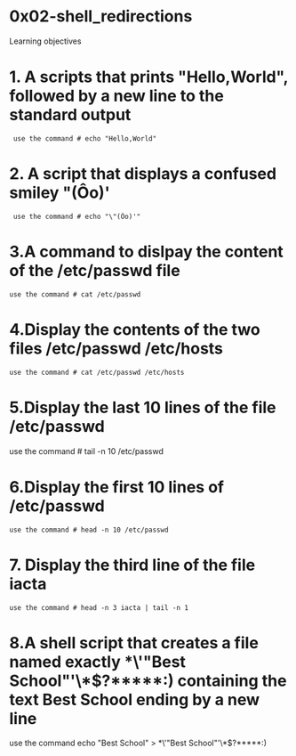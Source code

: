 # 0x02-shell_redirections
Learning objectives
# 1. A scripts that prints "Hello,World", followed by a new line to the standard output
     use the command # echo "Hello,World"
# 2. A script that displays a confused smiley "(Ôo)'
     use the command # echo "\"(Ôo)'"
# 3.A command to dislpay the content of the /etc/passwd file
    use the command # cat /etc/passwd
# 4.Display the contents of the two files /etc/passwd /etc/hosts
    use the command # cat /etc/passwd /etc/hosts
# 5.Display the last 10 lines of the file /etc/passwd
   use the command # tail -n 10 /etc/passwd
# 6.Display the first 10 lines of /etc/passwd
    use the command # head -n 10 /etc/passwd
# 7. Display the third line of the file iacta
    use the command # head -n 3 iacta | tail -n 1
# 8.A shell script that creates a file named exactly \*\\'"Best School"\'\\*$\?\*\*\*\*\*:) containing the text Best School ending by a new line
   use the command echo "Best School" > \*\\'"Best School"\'\\*$\?\*\*\*\*\*:) 
